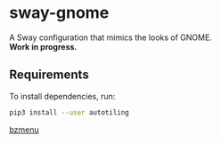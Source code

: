 # sway-gnome

A Sway configuration that mimics the looks of GNOME.  
**Work in progress.**

## Requirements

To install dependencies, run:

```bash
pip3 install --user autotiling
```

[bzmenu](https://github.com/e-tho/bzmenu)

